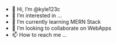 - 👋 Hi, I’m @kyle123c
- 👀 I’m interested in ...
- 🌱 I’m currently learning MERN Stack
- 💞️ I’m looking to collaborate on WebApps
- 📫 How to reach me ...

<!---
kyle123c/kyle123c is a ✨ special ✨ repository because its `README.md` (this file) appears on your GitHub profile.
You can click the Preview link to take a look at your changes.
--->
